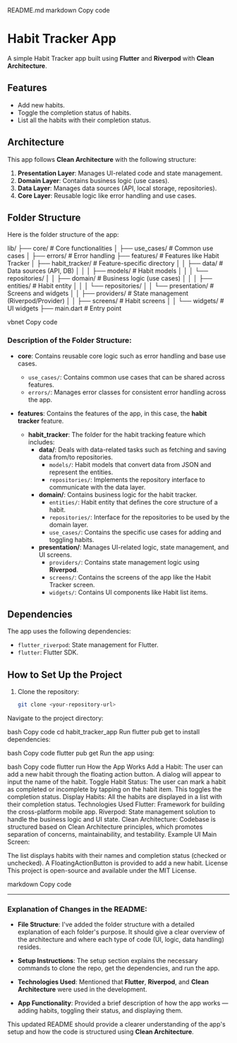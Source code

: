 README.md
markdown
Copy code
# Habit Tracker App

A simple Habit Tracker app built using **Flutter** and **Riverpod** with **Clean Architecture**.

## **Features**

- Add new habits.
- Toggle the completion status of habits.
- List all the habits with their completion status.

## **Architecture**

This app follows **Clean Architecture** with the following structure:

1. **Presentation Layer**: Manages UI-related code and state management.
2. **Domain Layer**: Contains business logic (use cases).
3. **Data Layer**: Manages data sources (API, local storage, repositories).
4. **Core Layer**: Reusable logic like error handling and use cases.

## **Folder Structure**

Here is the folder structure of the app:

lib/ ├── core/ # Core functionalities │ ├── use_cases/ # Common use cases │ ├── errors/ # Error handling ├── features/ # Features like Habit Tracker │ ├── habit_tracker/ # Feature-specific directory │ │ ├── data/ # Data sources (API, DB) │ │ │ ├── models/ # Habit models │ │ │ └── repositories/ │ │ ├── domain/ # Business logic (use cases) │ │ │ ├── entities/ # Habit entity │ │ │ └── repositories/ │ │ └── presentation/ # Screens and widgets │ │ ├── providers/ # State management (Riverpod/Provider) │ │ ├── screens/ # Habit screens │ │ └── widgets/ # UI widgets ├── main.dart # Entry point

vbnet
Copy code

### **Description of the Folder Structure:**

- **core**: Contains reusable core logic such as error handling and base use cases.
    - `use_cases/`: Contains common use cases that can be shared across features.
    - `errors/`: Manages error classes for consistent error handling across the app.
  
- **features**: Contains the features of the app, in this case, the **habit tracker** feature.
    - **habit_tracker**: The folder for the habit tracking feature which includes:
        - **data/**: Deals with data-related tasks such as fetching and saving data from/to repositories.
            - `models/`: Habit models that convert data from JSON and represent the entities.
            - `repositories/`: Implements the repository interface to communicate with the data layer.
        - **domain/**: Contains business logic for the habit tracker.
            - `entities/`: Habit entity that defines the core structure of a habit.
            - `repositories/`: Interface for the repositories to be used by the domain layer.
            - `use_cases/`: Contains the specific use cases for adding and toggling habits.
        - **presentation/**: Manages UI-related logic, state management, and UI screens.
            - `providers/`: Contains state management logic using **Riverpod**.
            - `screens/`: Contains the screens of the app like the Habit Tracker screen.
            - `widgets/`: Contains UI components like Habit list items.

## **Dependencies**

The app uses the following dependencies:

- `flutter_riverpod`: State management for Flutter.
- `flutter`: Flutter SDK.

## **How to Set Up the Project**

1. Clone the repository:

   ```bash
   git clone <your-repository-url>
Navigate to the project directory:

bash
Copy code
cd habit_tracker_app
Run flutter pub get to install dependencies:

bash
Copy code
flutter pub get
Run the app using:

bash
Copy code
flutter run
How the App Works
Add a Habit: The user can add a new habit through the floating action button. A dialog will appear to input the name of the habit.
Toggle Habit Status: The user can mark a habit as completed or incomplete by tapping on the habit item. This toggles the completion status.
Display Habits: All the habits are displayed in a list with their completion status.
Technologies Used
Flutter: Framework for building the cross-platform mobile app.
Riverpod: State management solution to handle the business logic and UI state.
Clean Architecture: Codebase is structured based on Clean Architecture principles, which promotes separation of concerns, maintainability, and testability.
Example UI
Main Screen:

The list displays habits with their names and completion status (checked or unchecked).
A FloatingActionButton is provided to add a new habit.
License
This project is open-source and available under the MIT License.

markdown
Copy code

---

### **Explanation of Changes in the README**:

- **File Structure**: I've added the folder structure with a detailed explanation of each folder's purpose. It should give a clear overview of the architecture and where each type of code (UI, logic, data handling) resides.
  
- **Setup Instructions**: The setup section explains the necessary commands to clone the repo, get the dependencies, and run the app.

- **Technologies Used**: Mentioned that **Flutter**, **Riverpod**, and **Clean Architecture** were used in the development.

- **App Functionality**: Provided a brief description of how the app works — adding habits, toggling their status, and displaying them.

This updated README should provide a clearer understanding of the app's setup and how the code is structured using **Clean Architecture**.